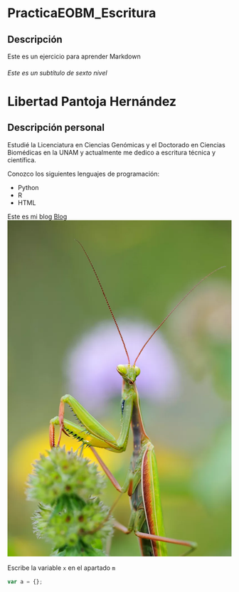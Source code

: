 # PracticaEOBM_Escritura

## Descripción
Este es un ejercicio para aprender Markdown
###### Este es un subtítulo de sexto nivel


Libertad Pantoja Hernández
=============

## Descripción personal
Estudié la Licenciatura en Ciencias Genómicas y el Doctorado en Ciencias Biomédicas en la UNAM y actualmente me dedico a escritura técnica y científica.

Conozco los siguientes lenguajes de programación:
* Python
* R
* HTML

Este es mi blog
[Blog](https://libertadph.wordpress.com/)
![Imagen](Particularidades-anatomicas-fisiologicas.jpg.webp "Esta es una imagen")

Escribe la variable `x` en el apartado `m` 

```javascript
var a = {};
```
